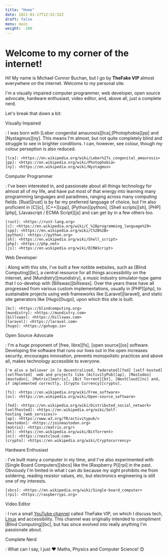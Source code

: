 ```yaml
---
title: "Home"
date: 2021-01-17T12:52:52Z
draft: false
menu: main
weight: -100
---
```


# Welcome to my corner of the internet!

Hi! My name is Michael Connor Buchan, but I go by
**TheFake VIP** almost everywhere on the internet. Welcome to my personal site.

I'm a visually impaired computer programmer, web developer, open source advocate,
hardware enthusiast, video editor, and, above all, just a complete nerd.

<!--more-->

Let's break that down a bit:

Visually Impaired

: I was born with [Leber congenital amaurosis][lca],[Photophobia][pp] and [Nystagmus][ny]. This means I'm almost, but not quite completely blind and struggle to see in brighter conditions. I can, however, see colour, though my colour perseption is also reduced.

    [lca]: <https://en.wikipedia.org/wiki/Leber%27s_congenital_amaurosis>
    [pp]: <https://en.wikipedia.org/wiki/Photophobia>
    [ny]: <https://en.wikipedia.org/wiki/Nystagmus>

Computer Programmer

: I've been interested in, and passionate about all things technology for almost all of my life, and have put most of that energy into learning many programming languages and paradimes, ranging across many computing fields. [Rust][rust] is by far my preferred language of choice, but I'm also proficient in [C][c], [C++][cpp], [Python][python], [Shell scripts][sh], [PHP][php], [Javascript / ECMA Script][js] and can get by in a few others too.

    [rust]: <https://rust-lang.org>
    [c]: <https://en.wikipedia.org/wiki/C_%28programming_language%29>
    [cpp]: <https://en.wikipedia.org/wiki/C%2B%2B>
    [python]: <https://python.org>
    [sh]: <https://en.wikipedia.org/wiki/Shell_script>
    [php]: <https://php.net>
    [js]: <https://en.wikipedia.org/wiki/ECMAScript>

Web Developer

: Along with this site, I've built a few notible websites, such as [Blind Computing][bc], a central resource for all things accessibility on the internet, and [Mundistry][mundistry], a music industry simulator-type game that I co-develop with [Billswax][billswax]. Over the years these have all progressed from various custom implementations, usually in [PHP][php], to sustainable projects using web frameworks like [Laravel][laravel], and static site generators like [Hugo][hugo], upon which this site is built.

    [bc]: <https://blindcomputing.org>
    [mundistry]: <https://mundistry.com>
    [billswax]: <https://billswax.com>
    [laravel]: <https://laravel.com>
    [hugo]: <https://gohugo.io>

Open Source Advocate

: I'm a huge proponent of [free, libre][fs], [open source][os] software. Developing the software that runs our lives out in the open increases security, encourages innovation, prevents monopolistic practices and above all, makes technology accessible to everyone.

    I'm also a believer in [a decentralised, federated][fed] [self-hosted][selfhosted]  web and projects like [ActivityPub][ap], [Mastodon][mastodon], [Matrix][matrix], [Bit Torrent][bt], [NextCloud][nc] and, if implemented correctly, [Crypto Currency][crypto].

    [fs]: <https://en.wikipedia.org/wiki/Free_software>
    [os]: <https://en.wikipedia.org/wiki/Open-source_software>

    [fed]: <https://en.wikipedia.org/wiki/Distributed_social_network>
    [selfhosted]: <https://en.wikipedia.org/wiki/Self-hosting_(web_services)>
    [ap]: <https://www.w3.org/TR/activitypub/>
    [mastodon]: <https://joinmastodon.org>
    [matrix]: <https://matrix.org/>
    [bt]: <https://en.wikipedia.org/wiki/BitTorrent>
    [nc]: <https://nextcloud.com>
    [crypto]: <https://en.wikipedia.org/wiki/Cryptocurrency>

Hardware Enthusiast

: I've built many a computer in my time, and I've also experimented with [Single Board Computers][sbcs] like the [Raspberry Pi][rpi] in the past. Obviously I'm limited in what I can do because my sight prohibits me from soldering, reading resistor values, etc, but electronics engineering is still one of my interests.

    [sbcs]: <https://en.wikipedia.org/wiki/Single-board_computer>
    [rpi]: <https://raspberrypi.org>

Video Editor

: I run a small [YouTube channel][yt] called TheFake VIP, on which I discuss tech, [Linux][linux] and accessibility. This channel was originally intended to compliment [Blind Computing][bc], but has since evolved into really anything I'm passionate about.

[yt]: https://www.youtube.com/channel/UCRUCCRK2TY0Ns0MlX0qVhYg
[linux]: https://en.wikipedia.org/wiki/Linux

Complete Nerd

: What can I say, I just ❤ Maths, Physics and Computer Science! 😊
